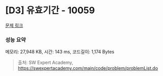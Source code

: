 # [D3] 유효기간 - 10059 

[문제 링크](https://swexpertacademy.com/main/code/problem/problemDetail.do?contestProbId=AXK6YRNaKq0DFAU3) 

### 성능 요약

메모리: 27,948 KB, 시간: 143 ms, 코드길이: 1,174 Bytes



> 출처: SW Expert Academy, https://swexpertacademy.com/main/code/problem/problemList.do